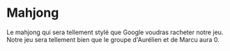# Mahjong
Le mahjong qui sera tellement stylé que Google voudras racheter notre jeu. Notre jeu sera tellement bien que le groupe d'Aurélien et de Marcu aura 0.

